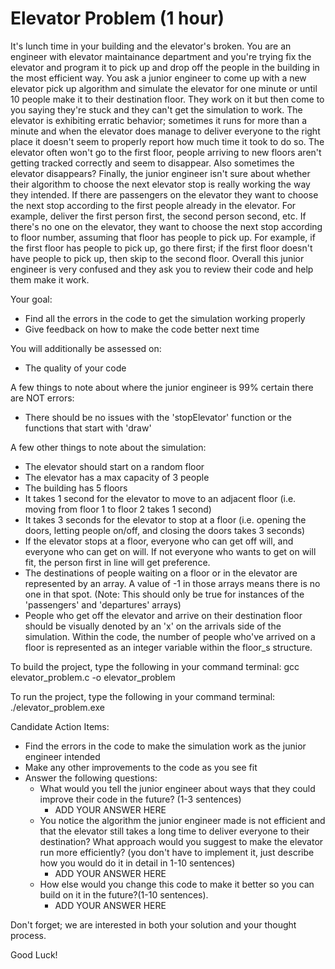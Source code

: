 # Elevator Problem (1 hour)

It's lunch time in your building and the elevator's broken. You are an engineer with elevator maintainance department and 
you're trying fix the elevator and program it to pick up and drop off the people in the building in the most efficient way.
You ask a junior engineer to come up with a new elevator pick up algorithm and simulate the elevator for one minute or until 
10 people make it to their destination floor. They work on it but then come to you saying they're stuck and they can't get 
the simulation to work. The elevator is exhibiting erratic behavior; sometimes it runs for more than a minute and when the 
elevator does manage to deliver everyone to the right place it doesn't seem to properly report how much time it took to do 
so. The elevator often won't go to the first floor, people arriving to new floors aren't getting tracked correctly and seem 
to disappear. Also sometimes the elevator disappears? Finally, the junior engineer isn't sure about whether their algorithm 
to choose the next elevator stop is really working the way they intended. If there are passengers on the elevator they want 
to choose the next stop according to the first people already in the elevator. For example, deliver the first person first, 
the second person second, etc. If there's no one on the elevator, they want to choose the next stop according to floor number, 
assuming that floor has people to pick up. For example, if the first floor has people to pick up, go there first; if the 
first floor doesn't have people to pick up, then skip to the second floor. Overall this junior engineer is very confused 
and they ask you to review their code and help them make it work.

Your goal:
- Find all the errors in the code to get the simulation working properly
- Give feedback on how to make the code better next time 

You will additionally be assessed on:
- The quality of your code

A few things to note about where the junior engineer is 99% certain there are NOT errors:
- There should be no issues with the 'stopElevator' function or the functions that start with 'draw'

A few other things to note about the simulation:
- The elevator should start on a random floor
- The elevator has a max capacity of 3 people
- The building has 5 floors
- It takes 1 second for the elevator to move to an adjacent floor (i.e. moving from floor 1 to floor 2 takes 1 second)
- It takes 3 seconds for the elevator to stop at a floor (i.e. opening the doors, letting people on/off, and closing the 
  doors takes 3 seconds)
- If the elevator stops at a floor, everyone who can get off will, and everyone who can get on will. If not everyone who 
  wants to get on will fit, the person first in line will get preference.
- The destinations of people waiting on a floor or in the elevator are represented by an array. A value of -1 in those 
  arrays means there is no one in that spot. (Note: This should only be true for instances of the 'passengers' and 
  'departures' arrays)
- People who get off the elevator and arrive on their destination floor should be visually denoted by an 'x' on the 
  arrivals side of the simulation. Within the code, the number of people who've arrived on a floor is represented as 
  an integer variable within the floor_s structure. 

To build the project, type the following in your command terminal:
gcc elevator_problem.c -o elevator_problem

To run the project, type the following in your command terminal:
./elevator_problem.exe

Candidate Action Items:
- Find the errors in the code to make the simulation work as the junior engineer intended
- Make any other improvements to the code as you see fit
- Answer the following questions:
  - What would you tell the junior engineer about ways that they could improve their code in the future? (1-3 sentences)
    - ADD YOUR ANSWER HERE
  - You notice the algorithm the junior engineer made is not efficient and that the elevator still takes a long time to 
    deliver everyone to their destination? What approach would you suggest to make the elevator run more efficiently?
    (you don't have to implement it, just describe how you would do it in detail in 1-10 sentences) 
    - ADD YOUR ANSWER HERE
  - How else would you change this code to make it better so you can build on it in the future?(1-10 sentences).
    - ADD YOUR ANSWER HERE

Don't forget; we are interested in both your solution and your thought process.

Good Luck!